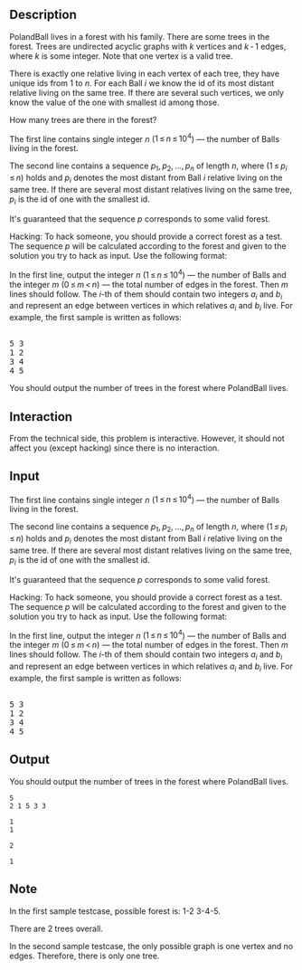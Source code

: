 ## Description

<div><p>PolandBall lives in a forest with his family. There are some trees in the forest. Trees are undirected acyclic graphs with <span class="tex-span"><i>k</i></span> vertices and <span class="tex-span"><i>k</i> - 1</span> edges, where <span class="tex-span"><i>k</i></span> is some integer. Note that one vertex <span class="tex-font-style-bf">is</span> a valid tree.</p><p>There is exactly one relative living in each vertex of each tree, they have unique ids from <span class="tex-span">1</span> to <span class="tex-span"><i>n</i></span>. For each Ball <span class="tex-span"><i>i</i></span> we know the id of its most distant relative living on the same tree. If there are several such vertices, we only know the value of the one with smallest id among those.</p><p>How many trees are there in the forest?</p></div><div class="input-specification"><p>The first line contains single integer <span class="tex-span"><i>n</i></span> (<span class="tex-span">1 ≤ <i>n</i> ≤ 10<sup class="upper-index">4</sup></span>)&nbsp;— the number of Balls living in the forest.</p><p>The second line contains a sequence <span class="tex-span"><i>p</i><sub class="lower-index">1</sub>, <i>p</i><sub class="lower-index">2</sub>, ..., <i>p</i><sub class="lower-index"><i>n</i></sub></span> of length <span class="tex-span"><i>n</i></span>, where (<span class="tex-span">1 ≤ <i>p</i><sub class="lower-index"><i>i</i></sub> ≤ <i>n</i></span>) holds and <span class="tex-span"><i>p</i><sub class="lower-index"><i>i</i></sub></span> denotes the most distant from Ball <span class="tex-span"><i>i</i></span> relative living on the same tree. If there are several most distant relatives living on the same tree, <span class="tex-span"><i>p</i><sub class="lower-index"><i>i</i></sub></span> is the id of one with the smallest id.</p><p>It's guaranteed that the sequence <span class="tex-span"><i>p</i></span> corresponds to some valid forest.</p><p><span class="tex-font-style-bf">Hacking</span>: To hack someone, you should provide a <span class="tex-font-style-bf">correct forest</span> as a test. The sequence <span class="tex-span"><i>p</i></span> will be calculated according to the forest and given to the solution you try to hack as input. Use the following format:</p><p>In the first line, output the integer <span class="tex-span"><i>n</i></span> (<span class="tex-span">1 ≤ <i>n</i> ≤ 10<sup class="upper-index">4</sup></span>)&nbsp;— the number of Balls and the integer <span class="tex-span"><i>m</i></span> (<span class="tex-span">0 ≤ <i>m</i> &lt; <i>n</i></span>)&nbsp;— the total number of edges in the forest. Then <span class="tex-span"><i>m</i></span> lines should follow. The <span class="tex-span"><i>i</i></span>-th of them should contain two integers <span class="tex-span"><i>a</i><sub class="lower-index"><i>i</i></sub></span> and <span class="tex-span"><i>b</i><sub class="lower-index"><i>i</i></sub></span> and represent an edge between vertices in which relatives <span class="tex-span"><i>a</i><sub class="lower-index"><i>i</i></sub></span> and <span class="tex-span"><i>b</i><sub class="lower-index"><i>i</i></sub></span> live. For example, the first sample is written as follows:</p><pre class="verbatim"><br>5 3<br>1 2<br>3 4<br>4 5<br></pre></div><div class="output-specification"><p>You should output the number of trees in the forest where PolandBall lives.</p></div><div><h2>Interaction</h2><p>From the technical side, this problem is interactive. However, it should not affect you (except hacking) since there is no interaction.</p></div>

## Input

<p>The first line contains single integer <span class="tex-span"><i>n</i></span> (<span class="tex-span">1 ≤ <i>n</i> ≤ 10<sup class="upper-index">4</sup></span>)&nbsp;— the number of Balls living in the forest.</p><p>The second line contains a sequence <span class="tex-span"><i>p</i><sub class="lower-index">1</sub>, <i>p</i><sub class="lower-index">2</sub>, ..., <i>p</i><sub class="lower-index"><i>n</i></sub></span> of length <span class="tex-span"><i>n</i></span>, where (<span class="tex-span">1 ≤ <i>p</i><sub class="lower-index"><i>i</i></sub> ≤ <i>n</i></span>) holds and <span class="tex-span"><i>p</i><sub class="lower-index"><i>i</i></sub></span> denotes the most distant from Ball <span class="tex-span"><i>i</i></span> relative living on the same tree. If there are several most distant relatives living on the same tree, <span class="tex-span"><i>p</i><sub class="lower-index"><i>i</i></sub></span> is the id of one with the smallest id.</p><p>It's guaranteed that the sequence <span class="tex-span"><i>p</i></span> corresponds to some valid forest.</p><p><span class="tex-font-style-bf">Hacking</span>: To hack someone, you should provide a <span class="tex-font-style-bf">correct forest</span> as a test. The sequence <span class="tex-span"><i>p</i></span> will be calculated according to the forest and given to the solution you try to hack as input. Use the following format:</p><p>In the first line, output the integer <span class="tex-span"><i>n</i></span> (<span class="tex-span">1 ≤ <i>n</i> ≤ 10<sup class="upper-index">4</sup></span>)&nbsp;— the number of Balls and the integer <span class="tex-span"><i>m</i></span> (<span class="tex-span">0 ≤ <i>m</i> &lt; <i>n</i></span>)&nbsp;— the total number of edges in the forest. Then <span class="tex-span"><i>m</i></span> lines should follow. The <span class="tex-span"><i>i</i></span>-th of them should contain two integers <span class="tex-span"><i>a</i><sub class="lower-index"><i>i</i></sub></span> and <span class="tex-span"><i>b</i><sub class="lower-index"><i>i</i></sub></span> and represent an edge between vertices in which relatives <span class="tex-span"><i>a</i><sub class="lower-index"><i>i</i></sub></span> and <span class="tex-span"><i>b</i><sub class="lower-index"><i>i</i></sub></span> live. For example, the first sample is written as follows:</p><pre class="verbatim"><br>5 3<br>1 2<br>3 4<br>4 5<br></pre>

## Output

<p>You should output the number of trees in the forest where PolandBall lives.</p>





```input1
5
2 1 5 3 3
```




```input2
1
1

```




```output1
2
```




```output2
1
```



## Note

<p>In the first sample testcase, possible forest is: <span class="tex-font-style-tt">1-2 3-4-5</span>. </p><p>There are <span class="tex-span">2</span> trees overall.</p><p>In the second sample testcase, the only possible graph is one vertex and no edges. Therefore, there is only one tree.</p>
